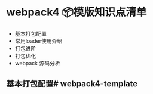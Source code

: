 # webpack4 📦模版知识点清单
- 基本打包配置
- 常用loader使用介绍
- 打包进阶
- 打包优化
- webpack 源码分析

## 基本打包配置# webpack4-template
